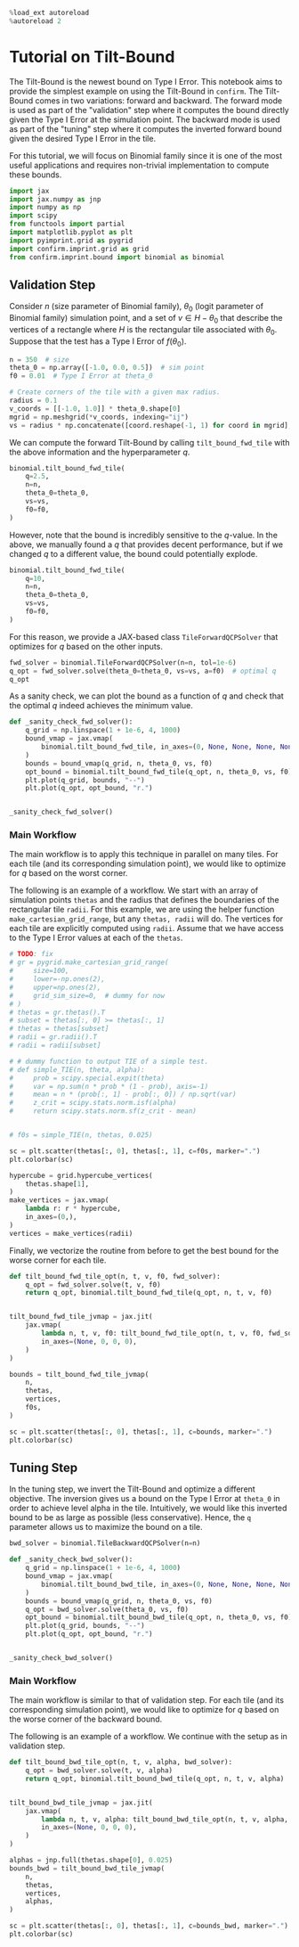 ```python
%load_ext autoreload
%autoreload 2
```

# Tutorial on Tilt-Bound


The Tilt-Bound is the newest bound on Type I Error.
This notebook aims to provide the simplest example on using the Tilt-Bound in `confirm`.
The Tilt-Bound comes in two variations: forward and backward.
The forward mode is used as part of the "validation" step where it computes the bound directly
given the Type I Error at the simulation point.
The backward mode is used as part of the "tuning" step where it computes the inverted forward bound
given the desired Type I Error in the tile.

For this tutorial, we will focus on Binomial family since it is one of the most useful applications
and requires non-trivial implementation to compute these bounds.

```python
import jax
import jax.numpy as jnp
import numpy as np
import scipy
from functools import partial
import matplotlib.pyplot as plt
import pyimprint.grid as pygrid
import confirm.imprint.grid as grid
from confirm.imprint.bound import binomial as binomial
```

## Validation Step


Consider $n$ (size parameter of Binomial family), 
$\theta_0$ (logit parameter of Binomial family) simulation point, and
a set of $v \in H-\theta_0$ that describe the vertices of a rectangle
where $H$ is the rectangular tile associated with $\theta_0$.
Suppose that the test has a Type I Error of $f(\theta_0)$.

```python
n = 350  # size
theta_0 = np.array([-1.0, 0.0, 0.5])  # sim point
f0 = 0.01  # Type I Error at theta_0

# Create corners of the tile with a given max radius.
radius = 0.1
v_coords = [[-1.0, 1.0]] * theta_0.shape[0]
mgrid = np.meshgrid(*v_coords, indexing="ij")
vs = radius * np.concatenate([coord.reshape(-1, 1) for coord in mgrid], axis=1)
```

We can compute the forward Tilt-Bound by calling `tilt_bound_fwd_tile` with the above information and the hyperparameter $q$.

```python
binomial.tilt_bound_fwd_tile(
    q=2.5,
    n=n,
    theta_0=theta_0,
    vs=vs,
    f0=f0,
)
```

However, note that the bound is incredibly sensitive to the $q$-value.
In the above, we manually found a $q$ that provides decent performance,
but if we changed $q$ to a different value, the bound could potentially explode.

```python
binomial.tilt_bound_fwd_tile(
    q=10,
    n=n,
    theta_0=theta_0,
    vs=vs,
    f0=f0,
)
```

For this reason, we provide a JAX-based class `TileForwardQCPSolver` that optimizes for $q$
based on the other inputs.

```python
fwd_solver = binomial.TileForwardQCPSolver(n=n, tol=1e-6)
q_opt = fwd_solver.solve(theta_0=theta_0, vs=vs, a=f0)  # optimal q
q_opt
```

As a sanity check, we can plot the bound as a function of $q$ and check that the optimal $q$
indeed achieves the minimum value.

```python
def _sanity_check_fwd_solver():
    q_grid = np.linspace(1 + 1e-6, 4, 1000)
    bound_vmap = jax.vmap(
        binomial.tilt_bound_fwd_tile, in_axes=(0, None, None, None, None)
    )
    bounds = bound_vmap(q_grid, n, theta_0, vs, f0)
    opt_bound = binomial.tilt_bound_fwd_tile(q_opt, n, theta_0, vs, f0)
    plt.plot(q_grid, bounds, "--")
    plt.plot(q_opt, opt_bound, "r.")


_sanity_check_fwd_solver()
```

### Main Workflow


The main workflow is to apply this technique in parallel on many tiles.
For each tile (and its corresponding simulation point),
we would like to optimize for $q$ based on the worst corner.

The following is an example of a workflow.
We start with an array of simulation points `thetas` and the radius that defines the boundaries of the rectangular tile `radii`.
For this example, we are using the helper function `make_cartesian_grid_range`, but any `thetas, radii` will do.
The vertices for each tile are explicitly computed using `radii`.
Assume that we have access to the Type I Error values at each of the `thetas`.

```python
# TODO: fix
# gr = pygrid.make_cartesian_grid_range(
#     size=100,
#     lower=-np.ones(2),
#     upper=np.ones(2),
#     grid_sim_size=0,  # dummy for now
# )
# thetas = gr.thetas().T
# subset = thetas[:, 0] >= thetas[:, 1]
# thetas = thetas[subset]
# radii = gr.radii().T
# radii = radii[subset]

# # dummy function to output TIE of a simple test.
# def simple_TIE(n, theta, alpha):
#     prob = scipy.special.expit(theta)
#     var = np.sum(n * prob * (1 - prob), axis=-1)
#     mean = n * (prob[:, 1] - prob[:, 0]) / np.sqrt(var)
#     z_crit = scipy.stats.norm.isf(alpha)
#     return scipy.stats.norm.sf(z_crit - mean)


# f0s = simple_TIE(n, thetas, 0.025)
```

```python
sc = plt.scatter(thetas[:, 0], thetas[:, 1], c=f0s, marker=".")
plt.colorbar(sc)
```

```python
hypercube = grid.hypercube_vertices(
    thetas.shape[1],
)
make_vertices = jax.vmap(
    lambda r: r * hypercube,
    in_axes=(0,),
)
vertices = make_vertices(radii)
```

Finally, we vectorize the routine from before to get the best bound for the worse corner for each tile.

```python
def tilt_bound_fwd_tile_opt(n, t, v, f0, fwd_solver):
    q_opt = fwd_solver.solve(t, v, f0)
    return q_opt, binomial.tilt_bound_fwd_tile(q_opt, n, t, v, f0)


tilt_bound_fwd_tile_jvmap = jax.jit(
    jax.vmap(
        lambda n, t, v, f0: tilt_bound_fwd_tile_opt(n, t, v, f0, fwd_solver)[-1],
        in_axes=(None, 0, 0, 0),
    )
)
```

```python
bounds = tilt_bound_fwd_tile_jvmap(
    n,
    thetas,
    vertices,
    f0s,
)
```

```python
sc = plt.scatter(thetas[:, 0], thetas[:, 1], c=bounds, marker=".")
plt.colorbar(sc)
```

## Tuning Step 


In the tuning step, we invert the Tilt-Bound and optimize a different objective.
The inversion gives us a bound on the Type I Error at `theta_0` in order to achieve level alpha in the tile.
Intuitively, we would like this inverted bound to be as large as possible (less conservative).
Hence, the `q` parameter allows us to maximize the bound on a tile.

```python
bwd_solver = binomial.TileBackwardQCPSolver(n=n)
```

```python
def _sanity_check_bwd_solver():
    q_grid = np.linspace(1 + 1e-6, 4, 1000)
    bound_vmap = jax.vmap(
        binomial.tilt_bound_bwd_tile, in_axes=(0, None, None, None, None)
    )
    bounds = bound_vmap(q_grid, n, theta_0, vs, f0)
    q_opt = bwd_solver.solve(theta_0, vs, f0)
    opt_bound = binomial.tilt_bound_bwd_tile(q_opt, n, theta_0, vs, f0)
    plt.plot(q_grid, bounds, "--")
    plt.plot(q_opt, opt_bound, "r.")


_sanity_check_bwd_solver()
```

### Main Workflow


The main workflow is similar to that of validation step.
For each tile (and its corresponding simulation point),
we would like to optimize for $q$ based on the worse corner
of the backward bound.

The following is an example of a workflow.
We continue with the setup as in validation step.

```python
def tilt_bound_bwd_tile_opt(n, t, v, alpha, bwd_solver):
    q_opt = bwd_solver.solve(t, v, alpha)
    return q_opt, binomial.tilt_bound_bwd_tile(q_opt, n, t, v, alpha)


tilt_bound_bwd_tile_jvmap = jax.jit(
    jax.vmap(
        lambda n, t, v, alpha: tilt_bound_bwd_tile_opt(n, t, v, alpha, bwd_solver)[-1],
        in_axes=(None, 0, 0, 0),
    )
)
```

```python
alphas = jnp.full(thetas.shape[0], 0.025)
bounds_bwd = tilt_bound_bwd_tile_jvmap(
    n,
    thetas,
    vertices,
    alphas,
)
```

```python
sc = plt.scatter(thetas[:, 0], thetas[:, 1], c=bounds_bwd, marker=".")
plt.colorbar(sc)
```
